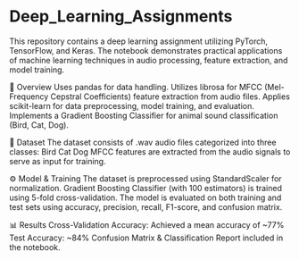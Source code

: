 # Deep_Learning_Assignments
This repository contains a deep learning assignment utilizing PyTorch, TensorFlow, and Keras. The notebook demonstrates practical applications of machine learning techniques in audio processing, feature extraction, and model training.

📌 Overview
Uses pandas for data handling.
Utilizes librosa for MFCC (Mel-Frequency Cepstral Coefficients) feature extraction from audio files.
Applies scikit-learn for data preprocessing, model training, and evaluation.
Implements a Gradient Boosting Classifier for animal sound classification (Bird, Cat, Dog).

📂 Dataset
The dataset consists of .wav audio files categorized into three classes:
Bird
Cat
Dog
MFCC features are extracted from the audio signals to serve as input for training.

⚙️ Model & Training
The dataset is preprocessed using StandardScaler for normalization.
Gradient Boosting Classifier (with 100 estimators) is trained using 5-fold cross-validation.
The model is evaluated on both training and test sets using accuracy, precision, recall, F1-score, and confusion matrix.

📊 Results
Cross-Validation Accuracy: Achieved a mean accuracy of ~77%
Test Accuracy: ~84%
Confusion Matrix & Classification Report included in the notebook.
